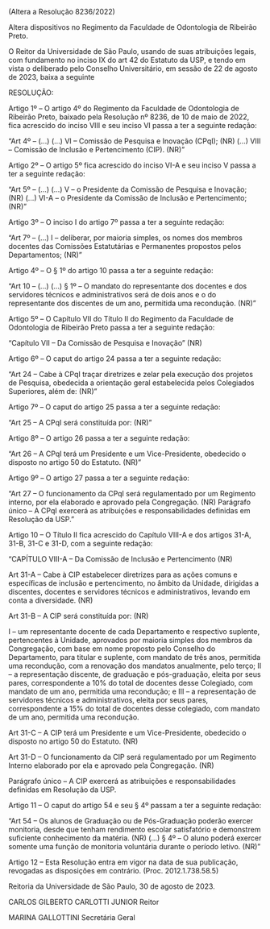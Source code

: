 (Altera a Resolução 8236/2022)

Altera dispositivos no Regimento da Faculdade de Odontologia de Ribeirão Preto.

O Reitor da Universidade de São Paulo, usando de suas atribuições legais, com fundamento no inciso IX do art 42 do Estatuto da USP, e tendo em vista o deliberado pelo Conselho Universitário, em sessão de 22 de agosto de 2023, baixa a seguinte

RESOLUÇÃO:

Artigo 1º – O artigo 4º do Regimento da Faculdade de Odontologia de Ribeirão Preto, baixado pela Resolução nº 8236, de 10 de maio de 2022, fica acrescido do inciso VIII e seu inciso VI passa a ter a seguinte redação:

“Art 4º – (…)
(…)
VI – Comissão de Pesquisa e Inovação (CPqI); (NR)
(…)
VIII – Comissão de Inclusão e Pertencimento (CIP). (NR)”

Artigo 2º – O artigo 5º fica acrescido do inciso VI-A e seu inciso V passa a ter a seguinte redação:

“Art 5º – (…)
(…)
V – o Presidente da Comissão de Pesquisa e Inovação; (NR)
(…)
VI-A – o Presidente da Comissão de Inclusão e Pertencimento; (NR)”

Artigo 3º – O inciso I do artigo 7º passa a ter a seguinte redação:

“Art 7º – (…)
I – deliberar, por maioria simples, os nomes dos membros docentes das Comissões Estatutárias e Permanentes propostos pelos Departamentos; (NR)”

Artigo 4º – O § 1º do artigo 10 passa a ter a seguinte redação:

“Art 10 – (…)
(…)
§ 1º – O mandato do representante dos docentes e dos servidores técnicos e administrativos será de dois anos e o do representante dos discentes de um ano, permitida uma recondução. (NR)”

Artigo 5º – O Capítulo VII do Título II do Regimento da Faculdade de Odontologia de Ribeirão Preto passa a ter a seguinte redação:

“Capítulo VII – Da Comissão de Pesquisa e Inovação” (NR)

Artigo 6º – O caput do artigo 24 passa a ter a seguinte redação:

“Art 24 – Cabe à CPqI traçar diretrizes e zelar pela execução dos projetos de Pesquisa, obedecida a orientação geral estabelecida pelos Colegiados Superiores, além de: (NR)”

Artigo 7º – O caput do artigo 25 passa a ter a seguinte redação:

“Art 25 – A CPqI será constituída por: (NR)”

Artigo 8º – O artigo 26 passa a ter a seguinte redação:

“Art 26 – A CPqI terá um Presidente e um Vice-Presidente, obedecido o disposto no artigo 50 do Estatuto. (NR)”

Artigo 9º – O artigo 27 passa a ter a seguinte redação:

“Art 27 – O funcionamento da CPqI será regulamentado por um Regimento interno, por ela elaborado e aprovado pela Congregação. (NR)
Parágrafo único – A CPqI exercerá as atribuições e responsabilidades definidas em Resolução da USP.”

Artigo 10 – O Título II fica acrescido do Capítulo VIII-A e dos artigos 31-A, 31-B,
31-C e 31-D, com a seguinte redação:

“CAPÍTULO VIII-A – Da Comissão de Inclusão e Pertencimento (NR)

Art 31-A – Cabe à CIP estabelecer diretrizes para as ações comuns e específicas de inclusão e pertencimento, no âmbito da Unidade, dirigidas a discentes, docentes e servidores técnicos e administrativos, levando em conta a diversidade. (NR)

Art 31-B – A CIP será constituída por: (NR)

I – um representante docente de cada Departamento e respectivo suplente, pertencentes à Unidade, aprovados por maioria simples dos membros da Congregação, com base em nome proposto pelo Conselho do Departamento, para titular e suplente, com mandato de três anos, permitida uma recondução, com a renovação dos mandatos anualmente, pelo terço;
II – a representação discente, de graduação e pós-graduação, eleita por seus pares, correspondente a 10% do total de docentes desse Colegiado, com mandato de um ano, permitida uma recondução; e
III – a representação de servidores técnicos e administrativos, eleita por seus pares, correspondente a 15% do total de docentes desse colegiado, com mandato de um ano, permitida uma recondução.

Art 31-C – A CIP terá um Presidente e um Vice-Presidente, obedecido o disposto no artigo 50 do Estatuto. (NR)

Art 31-D – O funcionamento da CIP será regulamentado por um Regimento Interno elaborado por ela e aprovado pela Congregação. (NR)

Parágrafo único – A CIP exercerá as atribuições e responsabilidades definidas em Resolução da USP.

Artigo 11 – O caput do artigo 54 e seu § 4º passam a ter a seguinte redação:

“Art 54 – Os alunos de Graduação ou de Pós-Graduação poderão exercer monitoria, desde que tenham rendimento escolar satisfatório e demonstrem suficiente conhecimento da matéria. (NR)
(…)
§ 4º – O aluno poderá exercer somente uma função de monitoria voluntária durante o período letivo. (NR)”

Artigo 12 – Esta Resolução entra em vigor na data de sua publicação, revogadas as disposições em contrário. (Proc. 2012.1.738.58.5)

Reitoria da Universidade de São Paulo, 30 de agosto de 2023.

CARLOS GILBERTO CARLOTTI JUNIOR
Reitor

MARINA GALLOTTINI
Secretária Geral